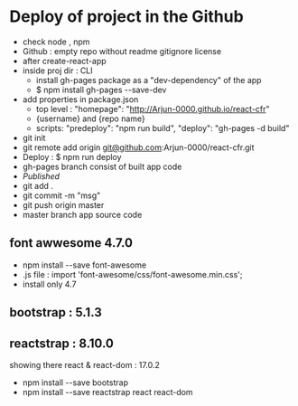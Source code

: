 # Deploy of project in the Github

- check node , npm
- Github : empty repo without readme gitignore license
- after create-react-app 
- inside proj dir : CLI 
    - install gh-pages package as a "dev-dependency" of the app
    - $ npm install gh-pages --save-dev
- add properties in package.json
    - top level : "homepage": "http://Arjun-0000.github.io/react-cfr"
    - {username} and {repo name}
    - scripts: "predeploy": "npm run build", "deploy": "gh-pages -d build"
- git init
- git remote add origin git@github.com:Arjun-0000/react-cfr.git
- Deploy : $ npm run deploy
- gh-pages branch consist of built app code
- _Published_
- git add .
- git commit -m "msg"
- git push origin master
- master branch app source code

## font awwesome 4.7.0

- npm install --save font-awesome
- .js file : import 'font-awesome/css/font-awesome.min.css';
- install only 4.7 


## bootstrap : 5.1.3
## reactstrap : 8.10.0

showing there 
    react & react-dom : 17.0.2

- npm install --save bootstrap
- npm install --save reactstrap react react-dom